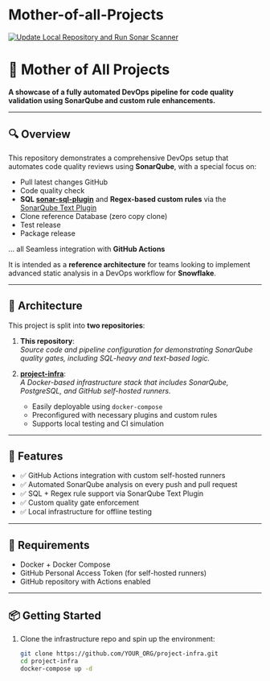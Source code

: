 # Mother-of-all-Projects

[![Update Local Repository and Run Sonar Scanner](https://github.com/zBrainiac/mother-of-all-Projects/actions/workflows/update-local-repo.yml/badge.svg)](https://github.com/zBrainiac/mother-of-all-Projects/actions/workflows/update-local-repo.yml)


# 🧠 Mother of All Projects

**A showcase of a fully automated DevOps pipeline for code quality validation using SonarQube and custom rule enhancements.**

---

## 🔍 Overview

This repository demonstrates a comprehensive DevOps setup that automates code quality reviews using **SonarQube**, with a special focus on:

- Pull latest changes GitHub
- Code quality check
- **SQL [sonar-sql-plugin](https://github.com/gretard/sonar-sql-plugin)** and **Regex-based custom rules** via the [SonarQube Text Plugin](https://github.com/SonarQubeCommunity/sonar-text-plugin)
- Clone reference Database (zero copy clone)
- Test release
- Package release

... all Seamless integration with **GitHub Actions**



It is intended as a **reference architecture** for teams looking to implement advanced static analysis in a DevOps workflow for **Snowflake**.

---

## 🧱 Architecture

This project is split into **two repositories**:

1. **This repository**:  
   _Source code and pipeline configuration for demonstrating SonarQube quality gates, including SQL-heavy and text-based logic._

2. **[project-infra](https://github.com/YOUR_ORG/project-infra)**:  
   _A Docker-based infrastructure stack that includes SonarQube, PostgreSQL, and GitHub self-hosted runners._
    - Easily deployable using `docker-compose`
    - Preconfigured with necessary plugins and custom rules
    - Supports local testing and CI simulation

---

## 🚀 Features

- ✅ GitHub Actions integration with custom self-hosted runners
- ✅ Automated SonarQube analysis on every push and pull request
- ✅ SQL + Regex rule support via SonarQube Text Plugin
- ✅ Custom quality gate enforcement
- ✅ Local infrastructure for offline testing

---

## 🧰 Requirements

- Docker + Docker Compose
- GitHub Personal Access Token (for self-hosted runners)
- GitHub repository with Actions enabled

---

## 📦 Getting Started

1. Clone the infrastructure repo and spin up the environment:
   ```bash
   git clone https://github.com/YOUR_ORG/project-infra.git
   cd project-infra
   docker-compose up -d

